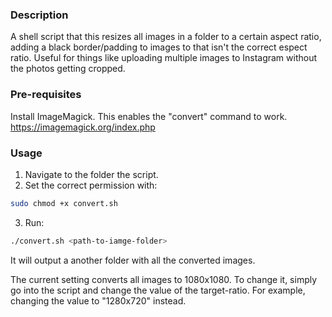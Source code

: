 ### Description
A shell script that this resizes all images in a folder to a certain aspect ratio, adding a black border/padding to images to that isn't the correct espect ratio. Useful for things like uploading multiple images to Instagram without the photos getting cropped.

### Pre-requisites
Install ImageMagick. This enables the "convert" command to work.
https://imagemagick.org/index.php

### Usage
1. Navigate to the folder the script.
2. Set the correct permission with:
```bash
sudo chmod +x convert.sh
```

3. Run:
```bash
./convert.sh <path-to-iamge-folder>
```
It will output a another folder with all the converted images.

The current setting converts all images to 1080x1080. To change it, simply go into the script and change the value of the target-ratio. For example, changing the value to "1280x720" instead.

